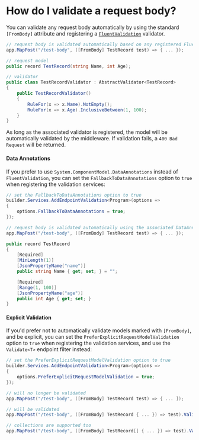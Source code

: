 # How do I validate a request body?

You can validate any request body automatically by using the standard `[FromBody]` attribute and registering a [`FluentValidation`](https://fluentvalidation.net/) validator.

```csharp
// request body is validated automatically based on any registered FluentValidation validator
app.MapPost("/test-body", ([FromBody] TestRecord test) => { ... });

// request model
public record TestRecord(string Name, int Age);

// validator
public class TestRecordValidator : AbstractValidator<TestRecord>
{
    public TestRecordValidator()
    {
        RuleFor(x => x.Name).NotEmpty();
        RuleFor(x => x.Age).InclusiveBetween(1, 100);
    }
}
```

As long as the associated validator is registered, the model will be automatically validated by the middleware. If validation fails, a `400 Bad Request` will be returned.

#### Data Annotations

If you prefer to use `System.ComponentModel.DataAnnotations` instead of `FluentValidation`, you can set the `FallbackToDataAnnotations` option to `true` when registering the validation services:

```csharp
// set the FallbackToDataAnnotations option to true
builder.Services.AddEndpointValidation<Program>(options =>
{
    options.FallbackToDataAnnotations = true;
});

// request body is validated automatically using the associated DataAnnotations
app.MapPost("/test-body", ([FromBody] TestRecord test) => { ... });

public record TestRecord
{
    [Required]
    [MinLength(1)]
    [JsonPropertyName("name")]
    public string Name { get; set; } = "";

    [Required]
    [Range(1, 100)]
    [JsonPropertyName("age")]
    public int Age { get; set; }
}
```

#### Explicit Validation

If you'd prefer not to automatically validate models marked with `[FromBody]`, and be explicit, you can set the `PreferExplicitRequestModelValidation` option to `true` when registering the validation services, and use the `Validate<T>` endpoint filter instead:

```csharp
// set the PreferExplicitRequestModelValidation option to true
builder.Services.AddEndpointValidation<Program>(options =>
{
    options.PreferExplicitRequestModelValidation = true;
});

// will no longer be validated
app.MapPost("/test-body", ([FromBody] TestRecord test) => { ... ]);

// will be validated
app.MapPost("/test-body", ([FromBody] TestRecord { ... }) => test).Validate<TestRecord>();

// collections are supported too
app.MapPost("/test-body", ([FromBody] TestRecord[] { ... }) => test).Validate<TestRecord>();
```
